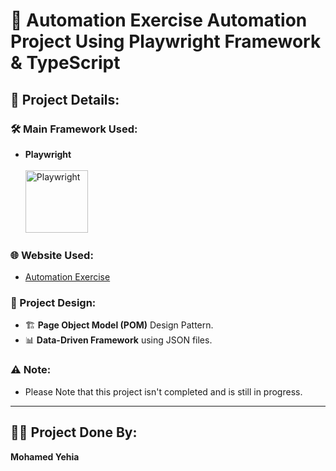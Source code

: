 
# 🚀 Automation Exercise Automation Project Using Playwright Framework & TypeScript  

## 📌 Project Details:  

### 🛠️ Main Framework Used:  
* **Playwright**  
  <br><img height="100" title="Playwright" src="https://playwright.dev/img/playwright-logo.svg">  

### 🌐 Website Used:  
* [Automation Exercise](https://automationexercise.com/)  

### 🧩 Project Design:  
* 🏗️ **Page Object Model (POM)** Design Pattern.  
* 📊 **Data-Driven Framework** using JSON files.  

### ⚠️ Note:  
* Please Note that this project isn't completed and is still in progress.  

---

## 👨‍💻 Project Done By:  
**Mohamed Yehia**  

